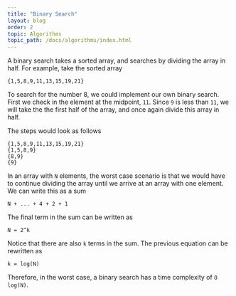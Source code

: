 ```yaml
---
title: "Binary Search"
layout: blog
order: 2
topic: Algorithms
topic_path: /docs/algorithms/index.html
---
```

A binary search takes a sorted array, and searches by dividing the array in half. For example, take the sorted array
```
{1,5,8,9,11,13,15,19,21}
```
To search for the number 8, we could implement our own binary search. First we check in the element at the midpoint, `11`. Since `9` is less than `11`, we will take the the first half of the array, and once again divide this array in half.

The steps would look as follows
```
{1,5,8,9,11,13,15,19,21}
{1,5,8,9}
{8,9}
{9}
```

In an array with `N` elements, the worst case scenario is that we would have to continue dividing the array until we arrive at an array with one element. We can write this as a sum
```
N + ... + 4 + 2 + 1
```

The final term in the sum can be written as
```
N = 2^k
```

Notice that there are also `k` terms in the sum. The previous equation can be rewritten as
```
k = log(N)
```

Therefore, in the worst case, a binary search has a time complexity of `O log(N)`.